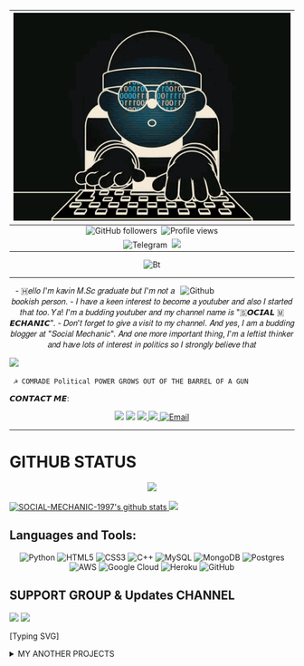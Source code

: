 

| <a href="https://t.me/social_mechanic_1997"><IMG src="https://github.com/SOCIAL-MECHANIC-1997/SOCIAL-MECHANIC-1997/blob/main/etc/animation%20(1).gif"></a> | 
|:---------------------------------------------------------------------------------------------------------------------------------------: |
| ![GitHub followers](https://github.com/SOCIAL-MECHANIC-1997?tab=followers)&nbsp; <img src="https://komarev.com/ghpvc/?username=SOCIAL-MECHANIC-1997" color="blue" alt="Profile views"/> | 
|![Telegram](https://t.me/tamil_chat_group_1)&nbsp; <a href="https://t.me/social_mechanic_1997"><img src="https://img.shields.io/badge/Contact-Owner-blue.svg?style=size-square&logo=Telegram"></a>
 <p align="center">
  <img src="https://user-images.githubusercontent.com/49580304/110318584-81067880-7fc2-11eb-8391-152d308e7f2b.gif" alt="Bt" ctrl="social_mechanic" /> 

----------- 

<img width="40%" align="right" alt="Github" src="https://telegra.ph/file/b89ae19627f5395468182.png" /> 
<p align="center"> 
- 🇭𝑒𝑙𝑙𝑜 𝐼'𝑚 𝑘𝑎𝑣𝑖𝑛 𝑀.𝑆𝑐 𝑔𝑟𝑎𝑑𝑢𝑎𝑡𝑒 𝑏𝑢𝑡 𝐼'𝑚 𝑛𝑜𝑡 𝑎 𝑏𝑜𝑜𝑘𝑖𝑠ℎ 𝑝𝑒𝑟𝑠𝑜𝑛.
 - 𝐼 ℎ𝑎𝑣𝑒 𝑎 𝑘𝑒𝑒𝑛 𝑖𝑛𝑡𝑒𝑟𝑒𝑠𝑡 𝑡𝑜 𝑏𝑒𝑐𝑜𝑚𝑒 𝑎 𝑦𝑜𝑢𝑡𝑢𝑏𝑒𝑟 𝑎𝑛𝑑 𝑎𝑙𝑠𝑜 𝐼 𝑠𝑡𝑎𝑟𝑡𝑒𝑑 𝑡ℎ𝑎𝑡 𝑡𝑜𝑜. 𝑌𝑎! 𝐼'𝑚 𝑎 𝑏𝑢𝑑𝑑𝑖𝑛𝑔 𝑦𝑜𝑢𝑡𝑢𝑏𝑒𝑟 𝑎𝑛𝑑 𝑚𝑦 𝑐ℎ𝑎𝑛𝑛𝑒𝑙 𝑛𝑎𝑚𝑒 𝑖𝑠 "🇸𝙊𝘾𝙄𝘼𝙇 🇲𝙀𝘾𝙃𝘼𝙉𝙄𝘾". 
- 𝐷𝑜𝑛'𝑡 𝑓𝑜𝑟𝑔𝑒𝑡 𝑡𝑜 𝑔𝑖𝑣𝑒 𝑎 𝑣𝑖𝑠𝑖𝑡 𝑡𝑜 𝑚𝑦 𝑐ℎ𝑎𝑛𝑛𝑒𝑙. 𝐴𝑛𝑑 𝑦𝑒𝑠, 𝐼 𝑎𝑚 𝑎 𝑏𝑢𝑑𝑑𝑖𝑛𝑔 𝑏𝑙𝑜𝑔𝑔𝑒𝑟 𝑎𝑡 "𝑆𝑜𝑐𝑖𝑎𝑙 𝑀𝑒𝑐ℎ𝑎𝑛𝑖𝑐". 𝐴𝑛𝑑 𝑜𝑛𝑒 𝑚𝑜𝑟𝑒 𝑖𝑚𝑝𝑜𝑟𝑡𝑎𝑛𝑡 𝑡ℎ𝑖𝑛𝑔, 𝐼'𝑚 𝑎 𝑙𝑒𝑓𝑡𝑖𝑠𝑡 𝑡ℎ𝑖𝑛𝑘𝑒𝑟 𝑎𝑛𝑑 ℎ𝑎𝑣𝑒 𝑙𝑜𝑡𝑠 𝑜𝑓 𝑖𝑛𝑡𝑒𝑟𝑒𝑠𝑡 𝑖𝑛 𝑝𝑜𝑙𝑖𝑡𝑖𝑐𝑠 𝑠𝑜 𝐼 𝑠𝑡𝑟𝑜𝑛𝑔𝑙𝑦 𝑏𝑒𝑙𝑖𝑒𝑣𝑒 𝑡ℎ𝑎𝑡 

<a href="https://github.com/social-mechanic-1997"><img src="https://readme-typing-svg.herokuapp.com/?lines=I%20am;Social%20+Mechanic%201997;2%2B%20years%20of%20coding%20experience;Always%20learning%20new%20technologys&font=Pacifico&center=true&width=650&height=120&color=000888&vCenter=true&size=45%22"></a> </p>
```
 ☭ COMRADE Political POWER GROWS OUT OF THE BARREL OF A GUN 
```
𝘾𝙊𝙉𝙏𝘼𝘾𝙏 𝙈𝙀: 

<p align="center"> 
  <a href="https://t.me/social_mechanic"><img src="https://img.shields.io/badge/Contact-Me%20-blue.svg?style=square&logo=Telegram"></a>
  <a href="https://instagram.com/social_mechanic" target="blank"><img src="https://img.shields.io/badge/-Instagram-%23E4405F?style=square&logo=instagram&logoColor=white" target="blank"></a>
  <a href="https://twitter.com/socialmechanic1"><img src="https://img.shields.io/badge/-Twitter-1ca0f1?style=square&labelColor=1ca0f1&logo=twitter&logoColor=white">
  <a href="https://youtube.com/channel/UCRcRXNwpjSfobVWOhkbcSrQ"><img src="https://img.shields.io/youtube/channel/subscribers/UCxV8fWQAm7s-S7RVK51yw-A?V?label=Subscribers&style=square&color=red&labelColor=ce453"/> </a> 
  <a href="mailto:socialmechanic1997@gmail.com"><img alt="Email" src="https://img.shields.io/badge/Gmail-CANTACT-blue?style=square&logo=gmail"></a>
</p> 

-----------

 # GITHUB STATUS 

<p align="center"> 
<a href="https://github.com/SOCIAL-MECHANIC-1997"><img target="_blank" src="https://img.shields.io/badge/-SOCIAL_MECHANIC-green?style=square&logo=github&logoColor=black"/></a> 
</p>
 <a href="https://github.com/SOCIAL-MECHANIC-1997/handle-path-oz"><img alt="SOCIAL-MECHANIC-1997's github stats"src="https://github-readme-stats.vercel.app/api?username=SOCIAL-MECHANIC-1997&show_icons=true&theme=highcontrast"/> </a> 
 <img height="150px" src="https://github-readme-stats.vercel.app/api/top-langs/?username=social-mechanic-1997&hide=html&layout=compact&theme=highcontrast"/>

## Languages and Tools:

 <p align="center"> 
<img alt="Python" src="https://img.shields.io/badge/python-%2314354C.svg?&style=square&logo=python&logoColor=white"/> 
<img alt="HTML5" src="https://img.shields.io/badge/html5-%23E34F26.svg?&style=square&logo=html5&logoColor=white"/> 
<img alt="CSS3" src="https://img.shields.io/badge/css3-%231572B6.svg?&style=square&logo=css3&logoColor=white"/> 
<img alt="C++" src="https://img.shields.io/badge/c++-%2300599C.svg?&style=square&logo=c%2B%2B&ogoColor=white"/> 
<img alt="MySQL" src="https://img.shields.io/badge/mysql-%2300f.svg?&style=square&logo=mysql&logoColor=white"/> 
<img alt="MongoDB" src ="https://img.shields.io/badge/MongoDB-%234ea94b.svg?&style=square&logo=mongodb&logoColor=white"/> 
<img alt="Postgres" src ="https://img.shields.io/badge/postgres-%23316192.svg?&style=square&logo=postgresql&logoColor=white"/> 
<img alt="AWS" src="https://img.shields.io/badge/AWS-%23FF9900.svg?&style=square&logo=amazon-aws&logoColor=white"/>
<img alt="Google Cloud" src="https://img.shields.io/badge/GoogleCloud-%234285F4.svg?&style=square&logo=google-cloud&logoColor=white"/> 
<img alt="Heroku" src="https://img.shields.io/badge/heroku-%23430098.svg?&style=square&logo=heroku&logoColor=white"/> 
<img alt="GitHub" src="https://img.shields.io/badge/github-%23121011.svg?&style=square&logo=github&logoColor=white"/>
 </p>

##  SUPPORT GROUP & Updates CHANNEL

 <a href="https://t.me/tamil_chat_group_1"><img src="https://img.shields.io/badge/Join-Group%20Support-blue.svg?style=square&logo=Telegram"></a>
 <a href="https://t.me/social_mechanic"><img src="https://img.shields.io/badge/Join-Updates%20Channel-blue.svg?style=square&logo=Telegram"></a> 

[Typing SVG] 

<details> 
<summary><b7>MY ANOTHER PROJECTS</b7></summary>
 <br> 
<p align="left">
 ★1.<a href="https://github.com/SOCIAL-MECHANIC-1997/MENTION-ROBOT">𝙼𝙴𝙽𝚃𝙸𝙾𝙽 𝚁𝙾𝙱𝙾𝚃</a> 
</p>
 <p align="left">
 ★2.<a href="https://github.com/SOCIAL-MECHANIC-1997/ANGEL-VIDEO-STREAM">𝙰𝙽𝙶𝙴𝙻 𝚅𝙸𝙳𝙴𝙾 𝚂𝚃𝚁𝙴𝙰𝙼</a> 
</p> 
<p align="left"> 
★3.<a href="https://github.com/SOCIAL-MECHANIC-1997/INLINE-CALCULATOR">𝙸𝙽𝙻𝙸𝙽𝙴 𝙲𝙰𝙻𝙲𝚄𝙻𝙰𝚃𝙾𝚁</a> 
</p>
 <p align="left">
 ★4.<a href="https://github.com/SOCIAL-MECHANIC-1997/ANGEL-VC-MUSIC">ᴀɴɢᴇʟ ᴠᴄ ᴍᴜsɪᴄ</a>
 </p> 
<p align="left">
 ★5.<a href="https://github.com/SOCIAL-MECHANIC-1997/VIDEO-DOWNLODER">𝚅𝙴𝙳𝙸𝙾 𝙳𝙾𝚆𝙽𝙻𝙾𝙰𝙳𝙴𝚁 BOT</a>
 </p> 
<p align="left">
 ★6.<a href="https://github.com/SOCIAL-MECHANIC-1997/WEBSITE">𝚆𝙴𝙱𝚂𝙸𝚃𝙴</a> 
</p> <P align="left">
 ★7.<a href="https://github.com/SOCIAL-MECHANIC-1997/VIDEO-STREAMING">VIDEO STREAMING</a> 
</P> 
<P align="left"> 
★8.<a href="https://github.com/SOCIAL-MECHANIC-1997/SOCIAL-INLINE-GAME-BOT">SOCIAL GAME BOT</a>
 </P> 
[Typing SVG]
</details>


